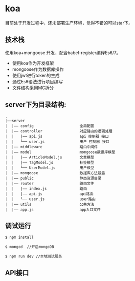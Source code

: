 # koa

目前处于开发过程中，还未部署生产环境，觉得不错的可以star下。

## 技术栈
使用koa+mongoose 开发，配合babel-register编译Es6/7。

* 使用koa作为开发框架
* mongoose作为数据库操作
* 使用jwt进行token的生成
* 通过Es6语法进行项目编写
* 文件结构采用MC拆分

## server下为目录结构:
```
.
|——server
|  |—— config                     全局配置
|  |—— controller                 对应路由的逻辑处理
|  |   |—— api.js                 api 控制器 接口
|  |   └── user.js                用户 控制器 接口
|  |—— middleware                 路由中间件
|  |—— model                      mongoose数据库模型
|  |   |—— ArticleModel.js        文章模型
|  |   |—— TagModel.js            标签模型
|  |   └── UserModel.js           用户模型
|  |—— mongoose                   数据库方法暴露
|  |—— public                     静态资源目录
|  |—— router                     路由文件
|  |   |—— index.js               路由
|  |   |—— api.js                 api路由
|  |   └── user.js                user路由
|  |—— utils                      公共方法
|  |—— app.js                     app入口文件
```

## 调试运行
```
$ npm install 

$ mongod  //开启mongoDB

$ npm run dev //本地测试服务
```

## API接口
